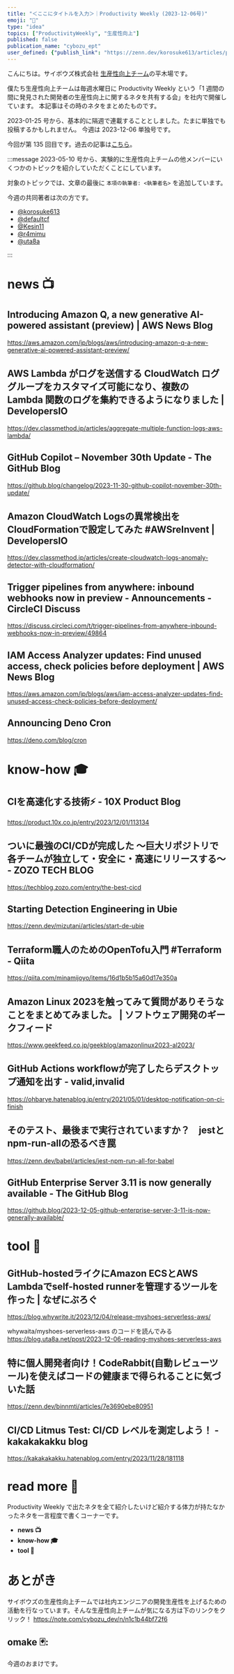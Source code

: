 ```yaml
---
title: "＜ここにタイトルを入力＞｜Productivity Weekly (2023-12-06号)"
emoji: "🧸"
type: "idea"
topics: ["ProductivityWeekly", "生産性向上"]
published: false
publication_name: "cybozu_ept"
user_defined: {"publish_link": "https://zenn.dev/korosuke613/articles/productivity-weekly-20231206"}
---
```


こんにちは。サイボウズ株式会社 [生産性向上チーム](https://note.com/cybozu_dev/n/n1c1b44bf72f6)の平木場です。

僕たち生産性向上チームは毎週水曜日に Productivity Weekly という「1 週間の間に発見された開発者の生産性向上に関するネタを共有する会」を社内で開催しています。
本記事はその時のネタをまとめたものです。


2023-01-25 号から、基本的に隔週で連載することとしました。たまに単独でも投稿するかもしれません。
今週は 2023-12-06 単独号です。

今回が第 135 回目です。過去の記事は[こちら](https://zenn.dev/topics/productivityweekly?order=latest)。

:::message
2023-05-10 号から、実験的に生産性向上チームの他メンバーにいくつかのトピックを紹介していただくことにしています。

対象のトピックでは、文章の最後に `本項の執筆者: <執筆者名>` を追加しています。

今週の共同著者は次の方です。
- [@korosuke613](https://zenn.dev/korosuke613)
- [@defaultcf](https://zenn.dev/defaultcf)
- [@Kesin11](https://zenn.dev/kesin11)
- [@r4mimu](https://zenn.dev/r4mimu)
- [@uta8a](https://zenn.dev/uta8a)

:::

# news 📺

## Introducing Amazon Q, a new generative AI-powered assistant (preview) | AWS News Blog
https://aws.amazon.com/jp/blogs/aws/introducing-amazon-q-a-new-generative-ai-powered-assistant-preview/

## AWS Lambda がログを送信する CloudWatch ロググループをカスタマイズ可能になり、複数の Lambda 関数のログを集約できるようになりました | DevelopersIO 
https://dev.classmethod.jp/articles/aggregate-multiple-function-logs-aws-lambda/

## GitHub Copilot – November 30th Update - The GitHub Blog
https://github.blog/changelog/2023-11-30-github-copilot-november-30th-update/

## Amazon CloudWatch Logsの異常検出をCloudFormationで設定してみた #AWSreInvent | DevelopersIO
https://dev.classmethod.jp/articles/create-cloudwatch-logs-anomaly-detector-with-cloudformation/

## Trigger pipelines from anywhere: inbound webhooks now in preview - Announcements - CircleCI Discuss
https://discuss.circleci.com/t/trigger-pipelines-from-anywhere-inbound-webhooks-now-in-preview/49864

## IAM Access Analyzer updates: Find unused access, check policies before deployment | AWS News Blog
https://aws.amazon.com/jp/blogs/aws/iam-access-analyzer-updates-find-unused-access-check-policies-before-deployment/

## Announcing Deno Cron 
https://deno.com/blog/cron

# know-how 🎓

## CIを高速化する技術⚡️ - 10X Product Blog
https://product.10x.co.jp/entry/2023/12/01/113134

## ついに最強のCI/CDが完成した 〜巨大リポジトリで各チームが独立して・安全に・高速にリリースする〜 - ZOZO TECH BLOG
https://techblog.zozo.com/entry/the-best-cicd

## Starting Detection Engineering in Ubie
https://zenn.dev/mizutani/articles/start-de-ubie

## Terraform職人のためのOpenTofu入門 #Terraform - Qiita
https://qiita.com/minamijoyo/items/16d1b5b15a60d17e350a

## Amazon Linux 2023を触ってみて質問がありそうなことをまとめてみました。 | ソフトウェア開発のギークフィード
https://www.geekfeed.co.jp/geekblog/amazonlinux2023-al2023/

## GitHub Actions workflowが完了したらデスクトップ通知を出す - valid,invalid
https://ohbarye.hatenablog.jp/entry/2021/05/01/desktop-notification-on-ci-finish

## そのテスト、最後まで実行されていますか？　jestとnpm-run-allの恐るべき罠
https://zenn.dev/babel/articles/jest-npm-run-all-for-babel

## GitHub Enterprise Server 3.11 is now generally available - The GitHub Blog
https://github.blog/2023-12-05-github-enterprise-server-3-11-is-now-generally-available/

# tool 🔨

## GitHub-hostedライクにAmazon ECSとAWS Lambdaでself-hosted runnerを管理するツールを作った | なぜにぶろぐ
https://blog.whywrite.it/2023/12/04/release-myshoes-serverless-aws/

whywaita/myshoes-serverless-aws のコードを読んでみる
https://blog.uta8a.net/post/2023-12-06-reading-myshoes-serverless-aws

## 特に個人開発者向け！CodeRabbit(自動レビューツール)を使えばコードの健康まで得られることに気づいた話 
https://zenn.dev/binnmti/articles/7e3690ebe80951

## CI/CD Litmus Test: CI/CD レベルを測定しよう！ - kakakakakku blog
https://kakakakakku.hatenablog.com/entry/2023/11/28/181118

# read more 🍘
Productivity Weekly で出たネタを全て紹介したいけど紹介する体力が持たなかったネタを一言程度で書くコーナーです。

- **news 📺**
- **know-how 🎓**
- **tool 🔨**

# あとがき


サイボウズの生産性向上チームでは社内エンジニアの開発生産性を上げるための活動を行なっています。そんな生産性向上チームが気になる方は下のリンクをクリック！
https://note.com/cybozu_dev/n/n1c1b44bf72f6

<!-- :::message すみません、今週もおまけはお休みです...:::-->

## omake 🃏: 
今週のおまけです。
